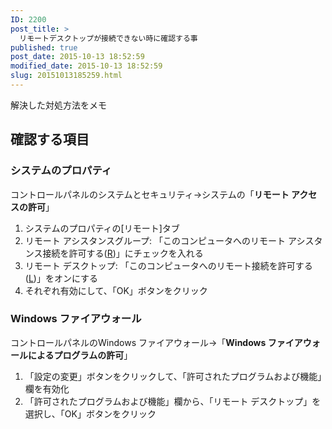 ```yaml
---
ID: 2200
post_title: >
  リモートデスクトップが接続できない時に確認する事
published: true
post_date: 2015-10-13 18:52:59
modified_date: 2015-10-13 18:52:59
slug: 20151013185259.html
---
```

解決した対処方法をメモ
<!--more-->
<h2>確認する項目</h2>
<h3>システムのプロパティ</h3>
コントロールパネルのシステムとセキュリティ-&gt;システムの「<b>リモート アクセスの許可</b>」
<ol>
	<li>システムのプロパティの[リモート]タブ</li>
	<li>リモート アシスタンスグループ:
「このコンピュータへのリモート アシスタンス接続を許可する(<u>R</u>)」にチェックを入れる</li>
	<li>リモート デスクトップ:
「このコンピュータへのリモート接続を許可する(<u>L</u>)」をオンにする</li>
	<li>それぞれ有効にして、「OK」ボタンをクリック</li>
</ol>
<h3>Windows ファイアウォール</h3>
コントロールパネルのWindows ファイアウォール-&gt;「<b>Windows ファイアウォールによるプログラムの許可</b>」
<ol>
	<li>「設定の変更」ボタンをクリックして、「許可されたプログラムおよび機能」欄を有効化</li>
	<li>「許可されたプログラムおよび機能」欄から、「リモート デスクトップ」を選択し、「OK」ボタンをクリック</li>
</ol>